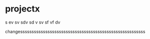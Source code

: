 # projectx

s
ev
sv
sdv
sd
v
sv
sf
vf
dv

changesssssssssssssssssssssssssssssssssssssssssssssssssssssss
